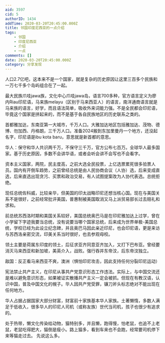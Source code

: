 ```yaml
---
aid: 3597
cid: 5
authorID: 1434
addTime: 2020-03-20T20:45:00.000Z
title: 邻国印度尼西亚的一点介绍
tags:
    - 邻国
    - 印度尼西亚
    - 介绍
    - 一点
comments: []
date: 2020-03-20T20:45:00.000Z
category: 分享发现
---
```


人口2.7亿吧，这本来不是一个国家，就是复杂的历史原因让这里三百多个民族和一万七千多个岛屿组合在了一起。

最大民族爪哇jawa族，文化中心爪哇jawa岛，语言700多种，官方语言定义为廖内Riau印尼语，马来族melayu（区别于马来西亚人）的语言，南洋通商语言就是马来族的语言，好学，而且语法简单，吸收外来词能力强。不是全民都会印尼语，毕竟这个国家是拼起来的，而不是基于各自民族地区的历史联系之类的。

首都雅加达，东南亚第一大城市，千万人口。大雅加达地区包括雅加达、茂物、德博、勿加西、丹格朗，三千万人口。准备2024搬到东加里曼丹一个地方，还没起名字，印尼语是ibu kota baru，意思就是新首都的意思。

华人：保守和华人共识两千万，不保守三千万，官方公布七百万。全球华人最多国家。基于历史原因，多数不会讲华语，或者会听会讲不会写也不会看字。

资本主义国家，两院，民主度高，之前大选全民投票，上亿选票累死很多验票人员。国内有开倒车趋势，之前曾经总统是由人民协商会议（人协）选，后来变成直选，后来直选出现贪污、买票和政治交易，有人试图提案改为人协代表选。总统拒绝。

现任总统佐科威，比较亲华，但美国的印太战略印尼还想当核心国。现在与美国关系不是很好，之前经常批评美国，普惠制被美国取消又马上派贸易部长过去赔礼和求和。

前总统苏西洛时期和美国关系较好，美国总统奥巴马是在印尼雅加达上过学，曾在小学留下字迹我要当总统，没有说要当哪个国家总统，后来成为世界单极-美国总统，学校已经为此设立纪念碑，并且奥巴马因此亲近印尼，也会印尼语，更是来访与苏西洛亲密交流，印美关系当时很好，也去参观母校。

领土主要是荷属东印度的领土，后征求亚齐同意亚齐加入，又打下巴布亚。曾经要消灭马来西亚和新加坡，美英介入，战败。强行吞并东帝汶，后东帝汶独立。

敌国：反正看马来西亚不爽，澳洲（惧怕印尼攻击，因此支持任何分裂印尼运动）

宪法禁止共产主义，在印尼从事共产党意识形态工作违法。实际上，与中国交流还是难以避免意识形态，如果被证实散播共产主义一定会被抓。但现在有教汉语，认识中国，普及中国文化的幌子。华人因共产党受罪，镰刀斧头标志绝对不能出现在任何地方。

华人占据占据国家大部分财富，财富前十家族基本华人家族。土著懒惰，多数人满足于低收入，很多华人的印尼人司机（或称友族）世代当司机，孩子也很少有追求的。

处于热带，懒文化传染给动物，猫特别多，并且懒，跑得慢，怕老鼠，也追不上老鼠，老鼠吃得肥大，猫倒是瘦小。路上猫多，看到车来也不会跑，经常要司机停下来等猫走过去。 先说这么多。
